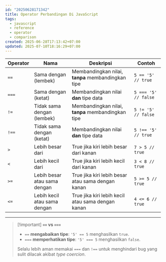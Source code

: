 ```yaml
---
id: "20250628171342"
title: Operator Perbandingan Di JavaScript
tags:
  - javascript
  - reference
  - operator
  - comparison
created: 2025-06-28T17:13:42+07:00
updated: 2025-07-10T18:16:29+07:00
---
```


| Operator | Nama                         | Deskripsi                                         | Contoh               |
| -------- | ---------------------------- | ------------------------------------------------- | -------------------- |
| `==`     | Sama dengan (lembek)         | Membandingkan nilai, **tanpa** membandingkan tipe | `5 == '5' // true`   |
| `===`    | Sama dengan (ketat)          | Membandingkan nilai **dan** tipe data             | `5 === '5' // false` |
| `!=`     | Tidak sama dengan (lembek)   | Membandingkan nilai, **tanpa** membandingkan tipe | `5 != '5' // false`  |
| `!==`    | Tidak sama dengan (ketat)    | Membandingkan nilai **dan** tipe data             | `5 !== '5' // true`  |
| `>`      | Lebih besar dari             | True jika kiri lebih besar dari kanan             | `7 > 5 // true`      |
| `<`      | Lebih kecil dari             | True jika kiri lebih kecil dari kanan             | `3 < 8 // true`      |
| `>=`     | Lebih besar atau sama dengan | True jika kiri lebih besar atau sama dengan kanan | `5 >= 5 // true`     |
| `<=`     | Lebih kecil atau sama dengan | True jika kiri lebih kecil atau sama dengan kanan | `4 <= 6 // true`     |

---

> [!important] **`==` vs `===`**
>
> - `==` **mengabaikan tipe**: `'5' == 5` menghasilkan `true`.
> - `===` **memperhatikan tipe**: `'5' === 5` menghasilkan `false`.
>
> Selalu lebih aman memakai `===` dan `!==` untuk menghindari bug yang sulit dilacak akibat _type coercion_.

